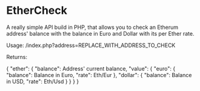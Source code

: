# EtherCheck
A really simple API build in PHP, that allows you to check an Etherum address' balance with the balance in Euro and Dollar with its per Ether rate.

Usage: /index.php?address=REPLACE_WITH_ADDRESS_TO_CHECK

Returns: 

{
  "ether": {
    "balance": Address' current balance,
    "value": {
      "euro": {
        "balance": Balance in Euro,
        "rate": Eth/Eur
      },
      "dollar": {
        "balance": Balance in USD,
        "rate": Eth/Usd
      }
    }
  }
}
